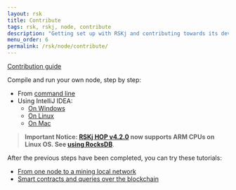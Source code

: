 ```yaml
---
layout: rsk
title: Contribute
tags: rsk, rskj, node, contribute
description: "Getting set up with RSKj and contributing towards its development."
menu_order: 6
permalink: /rsk/node/contribute/
---
```


<a href="https://github.com/rsksmart/rskj/blob/master/CONTRIBUTING.md" target="_blank" class="green-button">Contribution guide</a>

Compile and run your own node, step by step:

- From [command line](/rsk/node/contribute/cli)
- Using IntelliJ IDEA:
  - [On Windows](/rsk/node/contribute/windows)
  - [On Linux](/rsk/node/contribute/linux)
  - [On Mac](/rsk/node/contribute/macos)

> **Important Notice: [RSKj HOP v4.2.0](https://github.com/rsksmart/rskj/releases/) now supports ARM CPUs on Linux OS. See [using RocksDB](/rsk/node/configure/#using-rocksdb)**.

After the previous steps have been completed, you can try these tutorials:

- [From one node to a mining local network](/rsk/node/configure/for-mining)
- [Smart contracts and queries over the blockchain](/kb/)
